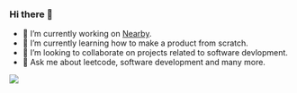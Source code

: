 ### Hi there 👋

- 🔭 I’m currently working on [Nearby](https://xahinds2.onrender.com/home).
- 🌱 I’m currently learning how to make a product from scratch.
- 👯 I’m looking to collaborate on projects related to software devlopment.
- 💬 Ask me about leetcode, software development and many more.

![](https://leetcard.jacoblin.cool/xahinds2?theme=unicorn&extension=activity)
